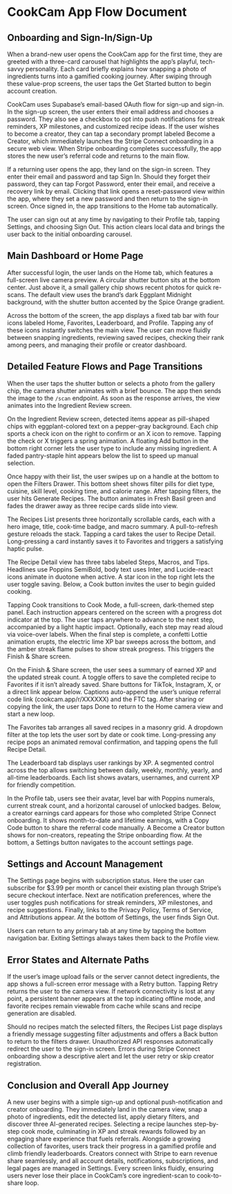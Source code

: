 # CookCam App Flow Document

## Onboarding and Sign-In/Sign-Up

When a brand-new user opens the CookCam app for the first time, they are greeted with a three-card carousel that highlights the app’s playful, tech-savvy personality. Each card briefly explains how snapping a photo of ingredients turns into a gamified cooking journey. After swiping through these value-prop screens, the user taps the Get Started button to begin account creation.

CookCam uses Supabase’s email-based OAuth flow for sign-up and sign-in. In the sign-up screen, the user enters their email address and chooses a password. They also see a checkbox to opt into push notifications for streak reminders, XP milestones, and customized recipe ideas. If the user wishes to become a creator, they can tap a secondary prompt labeled Become a Creator, which immediately launches the Stripe Connect onboarding in a secure web view. When Stripe onboarding completes successfully, the app stores the new user’s referral code and returns to the main flow.

If a returning user opens the app, they land on the sign-in screen. They enter their email and password and tap Sign In. Should they forget their password, they can tap Forgot Password, enter their email, and receive a recovery link by email. Clicking that link opens a reset-password view within the app, where they set a new password and then return to the sign-in screen. Once signed in, the app transitions to the Home tab automatically.

The user can sign out at any time by navigating to their Profile tab, tapping Settings, and choosing Sign Out. This action clears local data and brings the user back to the initial onboarding carousel.

## Main Dashboard or Home Page

After successful login, the user lands on the Home tab, which features a full-screen live camera preview. A circular shutter button sits at the bottom center. Just above it, a small gallery chip shows recent photos for quick re-scans. The default view uses the brand’s dark Eggplant Midnight background, with the shutter button accented by the Spice Orange gradient.

Across the bottom of the screen, the app displays a fixed tab bar with four icons labeled Home, Favorites, Leaderboard, and Profile. Tapping any of these icons instantly switches the main view. The user can move fluidly between snapping ingredients, reviewing saved recipes, checking their rank among peers, and managing their profile or creator dashboard.

## Detailed Feature Flows and Page Transitions

When the user taps the shutter button or selects a photo from the gallery chip, the camera shutter animates with a brief bounce. The app then sends the image to the `/scan` endpoint. As soon as the response arrives, the view animates into the Ingredient Review screen.

On the Ingredient Review screen, detected items appear as pill-shaped chips with eggplant-colored text on a pepper-gray background. Each chip sports a check icon on the right to confirm or an X icon to remove. Tapping the check or X triggers a spring animation. A floating Add button in the bottom right corner lets the user type to include any missing ingredient. A faded pantry-staple hint appears below the list to speed up manual selection.

Once happy with their list, the user swipes up on a handle at the bottom to open the Filters Drawer. This bottom sheet shows filter pills for diet type, cuisine, skill level, cooking time, and calorie range. After tapping filters, the user hits Generate Recipes. The button animates in Fresh Basil green and fades the drawer away as three recipe cards slide into view.

The Recipes List presents three horizontally scrollable cards, each with a hero image, title, cook-time badge, and macro summary. A pull-to-refresh gesture reloads the stack. Tapping a card takes the user to Recipe Detail. Long-pressing a card instantly saves it to Favorites and triggers a satisfying haptic pulse.

The Recipe Detail view has three tabs labeled Steps, Macros, and Tips. Headlines use Poppins SemiBold, body text uses Inter, and Lucide-react icons animate in duotone when active. A star icon in the top right lets the user toggle saving. Below, a Cook button invites the user to begin guided cooking.

Tapping Cook transitions to Cook Mode, a full-screen, dark-themed step panel. Each instruction appears centered on the screen with a progress dot indicator at the top. The user taps anywhere to advance to the next step, accompanied by a light haptic impact. Optionally, each step may read aloud via voice-over labels. When the final step is complete, a confetti Lottie animation erupts, the electric lime XP bar sweeps across the bottom, and the amber streak flame pulses to show streak progress. This triggers the Finish & Share screen.

On the Finish & Share screen, the user sees a summary of earned XP and the updated streak count. A toggle offers to save the completed recipe to Favorites if it isn’t already saved. Share buttons for TikTok, Instagram, X, or a direct link appear below. Captions auto-append the user’s unique referral code link (cookcam.app/r/XXXXXX) and the FTC tag. After sharing or copying the link, the user taps Done to return to the Home camera view and start a new loop.

The Favorites tab arranges all saved recipes in a masonry grid. A dropdown filter at the top lets the user sort by date or cook time. Long-pressing any recipe pops an animated removal confirmation, and tapping opens the full Recipe Detail.

The Leaderboard tab displays user rankings by XP. A segmented control across the top allows switching between daily, weekly, monthly, yearly, and all-time leaderboards. Each list shows avatars, usernames, and current XP for friendly competition.

In the Profile tab, users see their avatar, level bar with Poppins numerals, current streak count, and a horizontal carousel of unlocked badges. Below, a creator earnings card appears for those who completed Stripe Connect onboarding. It shows month-to-date and lifetime earnings, with a Copy Code button to share the referral code manually. A Become a Creator button shows for non-creators, repeating the Stripe onboarding flow. At the bottom, a Settings button navigates to the account settings page.

## Settings and Account Management

The Settings page begins with subscription status. Here the user can subscribe for $3.99 per month or cancel their existing plan through Stripe’s secure checkout interface. Next are notification preferences, where the user toggles push notifications for streak reminders, XP milestones, and recipe suggestions. Finally, links to the Privacy Policy, Terms of Service, and Attributions appear. At the bottom of Settings, the user finds Sign Out.

Users can return to any primary tab at any time by tapping the bottom navigation bar. Exiting Settings always takes them back to the Profile view.

## Error States and Alternate Paths

If the user’s image upload fails or the server cannot detect ingredients, the app shows a full-screen error message with a Retry button. Tapping Retry returns the user to the camera view. If network connectivity is lost at any point, a persistent banner appears at the top indicating offline mode, and favorite recipes remain viewable from cache while scans and recipe generation are disabled.

Should no recipes match the selected filters, the Recipes List page displays a friendly message suggesting filter adjustments and offers a Back button to return to the filters drawer. Unauthorized API responses automatically redirect the user to the sign-in screen. Errors during Stripe Connect onboarding show a descriptive alert and let the user retry or skip creator registration.

## Conclusion and Overall App Journey

A new user begins with a simple sign-up and optional push-notification and creator onboarding. They immediately land in the camera view, snap a photo of ingredients, edit the detected list, apply dietary filters, and discover three AI-generated recipes. Selecting a recipe launches step-by-step cook mode, culminating in XP and streak rewards followed by an engaging share experience that fuels referrals. Alongside a growing collection of favorites, users track their progress in a gamified profile and climb friendly leaderboards. Creators connect with Stripe to earn revenue share seamlessly, and all account details, notifications, subscriptions, and legal pages are managed in Settings. Every screen links fluidly, ensuring users never lose their place in CookCam’s core ingredient-scan to cook-to-share loop.